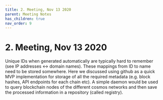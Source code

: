 ```yaml
---
title: 2. Meeting, Nov 13 2020
parent: Meeting Notes
has_children: true
nav_order: 9
---
```


# 2. Meeting, Nov 13 2020

Unique IDs when generated automatically are typically hard to remember (see IP addresses <-> domain names).
These mappings from ID to name need to be stored somewhere. Here we discussed using github as a quick MVP implementation for storage of all the required metadata (e.g. block hashes, API endpoints for each chain etc). A simple daemon would be used to query blockchain nodes of the different cosmos networks and then save the processed information in a repository (called registry).
